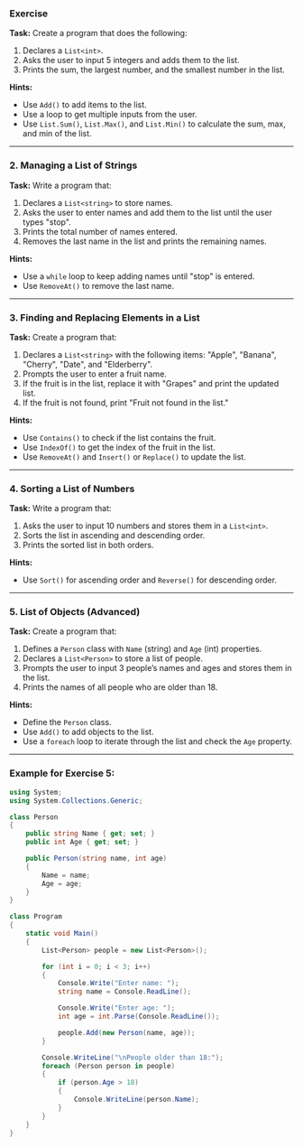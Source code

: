 ### Exercise
**Task:** Create a program that does the following:

1. Declares a `List<int>`.
2. Asks the user to input 5 integers and adds them to the list.
3. Prints the sum, the largest number, and the smallest number in the list.

**Hints:**

- Use `Add()` to add items to the list.
- Use a loop to get multiple inputs from the user.
- Use `List.Sum()`, `List.Max()`, and `List.Min()` to calculate the sum, max, and min of the list.

---

### 2. Managing a List of Strings
**Task:** Write a program that:

1. Declares a `List<string>` to store names.
2. Asks the user to enter names and add them to the list until the user types "stop".
3. Prints the total number of names entered.
4. Removes the last name in the list and prints the remaining names.

**Hints:**

- Use a `while` loop to keep adding names until "stop" is entered.
- Use `RemoveAt()` to remove the last name.

---

### 3. Finding and Replacing Elements in a List
**Task:** Create a program that:

1. Declares a `List<string>` with the following items: "Apple", "Banana", "Cherry", "Date", and "Elderberry".
2. Prompts the user to enter a fruit name.
3. If the fruit is in the list, replace it with "Grapes" and print the updated list.
4. If the fruit is not found, print "Fruit not found in the list."

**Hints:**

- Use `Contains()` to check if the list contains the fruit.
- Use `IndexOf()` to get the index of the fruit in the list.
- Use `RemoveAt()` and `Insert()` or `Replace()` to update the list.

---

### 4. Sorting a List of Numbers
**Task:** Write a program that:

1. Asks the user to input 10 numbers and stores them in a `List<int>`.
2. Sorts the list in ascending and descending order.
3. Prints the sorted list in both orders.

**Hints:**

- Use `Sort()` for ascending order and `Reverse()` for descending order.

---

### 5. List of Objects (Advanced)
**Task:** Create a program that:

1. Defines a `Person` class with `Name` (string) and `Age` (int) properties.
2. Declares a `List<Person>` to store a list of people.
3. Prompts the user to input 3 people’s names and ages and stores them in the list.
4. Prints the names of all people who are older than 18.

**Hints:**

- Define the `Person` class.
- Use `Add()` to add objects to the list.
- Use a `foreach` loop to iterate through the list and check the `Age` property.

---

### Example for Exercise 5:

```csharp
using System;
using System.Collections.Generic;

class Person
{
    public string Name { get; set; }
    public int Age { get; set; }

    public Person(string name, int age)
    {
        Name = name;
        Age = age;
    }
}

class Program
{
    static void Main()
    {
        List<Person> people = new List<Person>();

        for (int i = 0; i < 3; i++)
        {
            Console.Write("Enter name: ");
            string name = Console.ReadLine();

            Console.Write("Enter age: ");
            int age = int.Parse(Console.ReadLine());

            people.Add(new Person(name, age));
        }

        Console.WriteLine("\nPeople older than 18:");
        foreach (Person person in people)
        {
            if (person.Age > 18)
            {
                Console.WriteLine(person.Name);
            }
        }
    }
}
```
